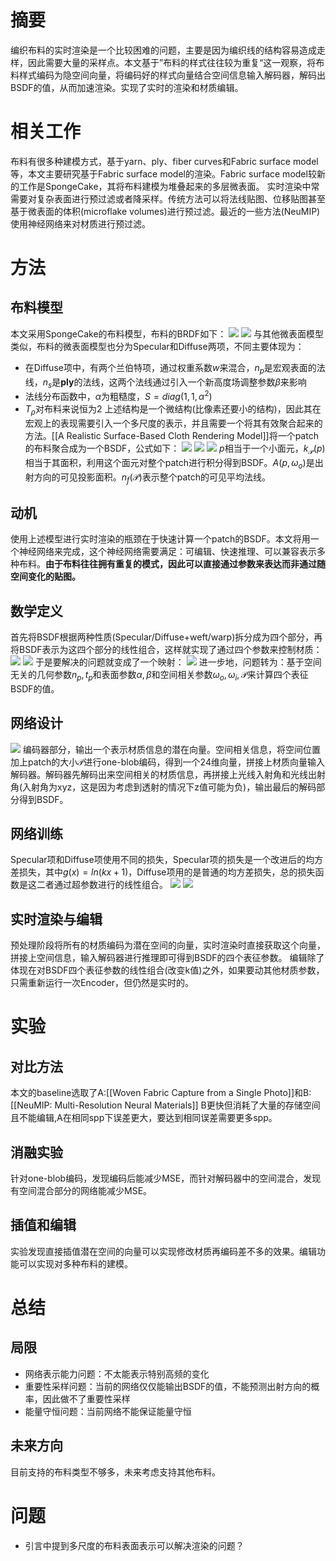 # 摘要
编织布料的实时渲染是一个比较困难的问题，主要是因为编织线的结构容易造成走样，因此需要大量的采样点。本文基于”布料的样式往往较为重复“这一观察，将布料样式编码为隐空间向量，将编码好的样式向量结合空间信息输入解码器，解码出BSDF的值，从而加速渲染。实现了实时的渲染和材质编辑。

# 相关工作
布料有很多种建模方式，基于yarn、ply、fiber curves和Fabric surface model等，本文主要研究基于Fabric surface model的渲染。Fabric surface model较新的工作是SpongeCake，其将布料建模为堆叠起来的多层微表面。
实时渲染中常需要对复杂表面进行预过滤或者降采样。传统方法可以将法线贴图、位移贴图甚至基于微表面的体积(microflake volumes)进行预过滤。最近的一些方法(NeuMIP)使用神经网络来对材质进行预过滤。
# 方法
## 布料模型
本文采用SpongeCake的布料模型，布料的BRDF如下：
![](论文/Material/pics/1.png)
![](论文/Material/pics/2.png)
与其他微表面模型类似，布料的微表面模型也分为Specular和Diffuse两项，不同主要体现为：
+ 在Diffuse项中，有两个兰伯特项，通过权重系数$w$来混合，$n_p$是宏观表面的法线，$n_s$是**ply**的法线，这两个法线通过引入一个新高度场调整参数$\beta$来影响
+ 法线分布函数中，$\alpha$为粗糙度，$S=diag(1,1,\alpha^2)$
+ $T_\rho$对布料来说恒为2
上述结构是一个微结构(比像素还要小的结构)，因此其在宏观上的表现需要引入一个多尺度的表示，并且需要一个将其有效聚合起来的方法。[[A Realistic Surface-Based Cloth Rendering Model]]将一个patch的布料聚合成为一个BSDF，公式如下：
![](论文/Material/pics/3.png)
![](论文/Material/pics/4.png)
![](论文/Material/pics/5.png)
$p$相当于一个小面元，$k_\mathcal{P}(p)$相当于其面积，利用这个面元对整个patch进行积分得到BSDF。$A(p,\omega_o)$是出射方向的可见投影面积。$n_f(\mathcal{P})$表示整个patch的可见平均法线。
## 动机
使用上述模型进行实时渲染的瓶颈在于快速计算一个patch的BSDF。本文将用一个神经网络来完成，这个神经网络需要满足：可编辑、快速推理、可以兼容表示多种布料。**由于布料往往拥有重复的模式，因此可以直接通过参数来表达而非通过随空间变化的贴图。**
## 数学定义
首先将BSDF根据两种性质(Specular/Diffuse+weft/warp)拆分成为四个部分，再将BSDF表示为这四个部分的线性组合，这样就实现了通过四个参数来控制材质：
![](论文/Material/pics/6.png)
![](论文/Material/pics/7.png)
于是要解决的问题就变成了一个映射：
![](论文/Material/pics/8.png)
进一步地，问题转为：基于空间无关的几何参数$n_p,t_p$和表面参数$\alpha,\beta$和空间相关参数$\omega_o,\omega_i,\mathcal{P}$来计算四个表征BSDF的值。

## 网络设计
![](论文/Material/pics/9.png)
编码器部分，输出一个表示材质信息的潜在向量。空间相关信息，将空间位置加上patch的大小$\mathcal{P}$进行one-blob编码，得到一个24维向量，拼接上材质向量输入解码器。解码器先解码出来空间相关的材质信息，再拼接上光线入射角和光线出射角(入射角为xyz，这是因为考虑到透射的情况下z值可能为负)，输出最后的解码部分得到BSDF。

## 网络训练
Specular项和Diffuse项使用不同的损失，Specular项的损失是一个改进后的均方差损失，其中$g(x)=ln(kx+1)$，Diffuse项用的是普通的均方差损失，总的损失函数是这二者通过超参数进行的线性组合。
![](论文/Material/pics/10.png)
![](论文/Material/pics/11.png)
## 实时渲染与编辑
预处理阶段将所有的材质编码为潜在空间的向量，实时渲染时直接获取这个向量，拼接上空间信息，输入解码器进行推理即可得到BSDF的四个表征参数。
编辑除了体现在对BSDF四个表征参数的线性组合(改变k值)之外，如果要动其他材质参数，只需重新运行一次Encoder，但仍然是实时的。

# 实验
## 对比方法
本文的baseline选取了A:[[Woven Fabric Capture from a Single Photo]]和B:[[NeuMIP: Multi-Resolution Neural Materials]]
B更快但消耗了大量的存储空间且不能编辑,A在相同spp下误差更大，要达到相同误差需要更多spp。
## 消融实验
针对one-blob编码，发现编码后能减少MSE，而针对解码器中的空间混合，发现有空间混合部分的网络能减少MSE。

## 插值和编辑
实验发现直接插值潜在空间的向量可以实现修改材质再编码差不多的效果。编辑功能可以实现对多种布料的建模。

# 总结
## 局限
+ 网络表示能力问题：不太能表示特别高频的变化
+ 重要性采样问题：当前的网络仅仅能输出BSDF的值，不能预测出射方向的概率，因此做不了重要性采样
+ 能量守恒问题：当前网络不能保证能量守恒
## 未来方向
目前支持的布料类型不够多，未来考虑支持其他布料。

# 问题
+ 引言中提到多尺度的布料表面表示可以解决渲染的问题？